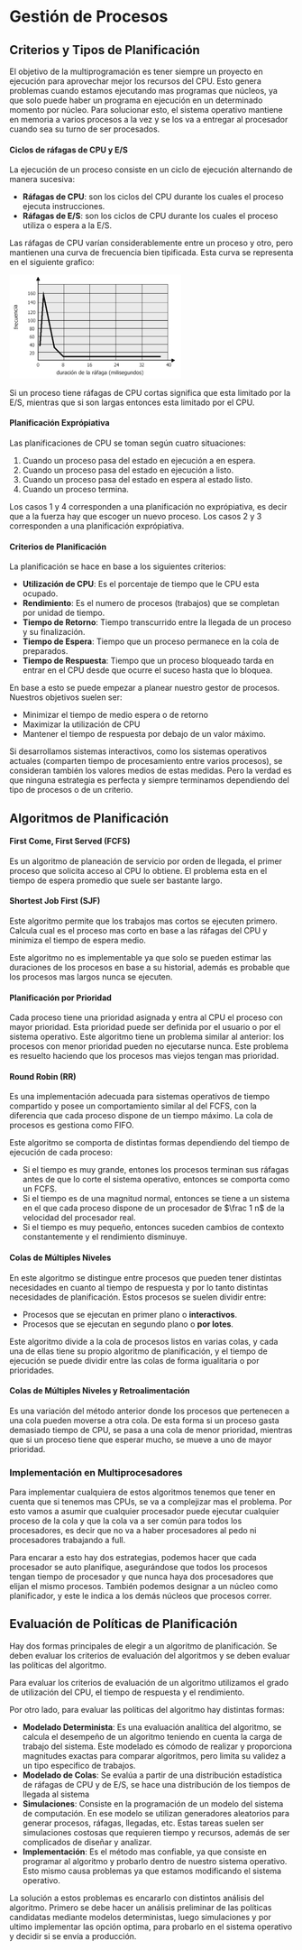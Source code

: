 # Gestión de Procesos

## Criterios y Tipos de Planificación

El objetivo de la multiprogramación es tener siempre un proyecto en ejecución para aprovechar mejor los recursos del CPU. Esto genera problemas cuando estamos ejecutando mas programas que núcleos, ya que solo puede haber un programa en ejecución en un determinado momento por núcleo. Para solucionar esto, el sistema operativo mantiene en memoria a varios procesos a la vez y se los va a entregar al procesador cuando sea su turno de ser procesados.

#### Ciclos de ráfagas de CPU y E/S

La ejecución de un proceso consiste en un ciclo de ejecución alternando de manera sucesiva:

- **Ráfagas de CPU**: son los ciclos del CPU durante los cuales el proceso ejecuta instrucciones.
- **Ráfagas de E/S**: son los ciclos de CPU durante los cuales el proceso utiliza o espera a la E/S.

Las ráfagas de CPU varían considerablemente entre un proceso y otro, pero mantienen una curva de frecuencia bien tipificada. Esta curva se representa en el siguiente grafico:

<img src="Resources/image-20200407205656351.png" alt="image-20200407205656351" style="zoom:50%;" />

Si un proceso tiene ráfagas de CPU cortas significa que esta limitado por la E/S, mientras que si son largas entonces esta limitado por el CPU.

#### Planificación Exprópiativa

Las planificaciones de CPU se toman según cuatro situaciones:

1. Cuando un proceso pasa del estado en ejecución a en espera.
2. Cuando un proceso pasa del estado en ejecución a listo.
3. Cuando un proceso pasa del estado en espera al estado listo.
4. Cuando un proceso termina.

Los casos 1 y 4 corresponden a una planificación no exprópiativa, es decir que a la fuerza hay que escoger un nuevo proceso. Los casos 2 y 3 corresponden a una planificación exprópiativa.

#### Criterios de Planificación

La planificación se hace en base a los siguientes criterios:

- **Utilización de CPU**: Es el porcentaje de tiempo que le CPU esta ocupado.
- **Rendimiento**: Es el numero de procesos (trabajos) que se completan por unidad de tiempo.
- **Tiempo de Retorno**: Tiempo transcurrido entre la llegada de un proceso y su finalización.
- **Tiempo de Espera**: Tiempo que un proceso permanece en la cola de preparados.
- **Tiempo de Respuesta**: Tiempo que un proceso bloqueado tarda en entrar en el CPU desde que ocurre el suceso hasta que lo bloquea.

En base a esto se puede empezar a planear nuestro gestor de procesos. Nuestros objetivos suelen ser:

- Minimizar el tiempo de medio espera o de retorno
- Maximizar la utilización de CPU
- Mantener el tiempo de respuesta por debajo de un valor máximo.

Si desarrollamos sistemas interactivos, como los sistemas operativos actuales (comparten tiempo de procesamiento entre varios procesos), se consideran también los valores medios de estas medidas. Pero la verdad es que ninguna estrategia es perfecta y siempre terminamos dependiendo del tipo de procesos o de un criterio.

## Algoritmos de Planificación

#### First Come, First Served (FCFS)

Es un algoritmo de planeación de servicio por orden de llegada, el primer proceso que solicita acceso al CPU lo obtiene. El problema esta en el tiempo de espera promedio que suele ser bastante largo.

#### Shortest Job First (SJF)

Este algoritmo permite que los trabajos mas cortos se ejecuten primero. Calcula cual es el proceso mas corto en base a las ráfagas del CPU y minimiza el tiempo de espera medio.

Este algoritmo no es implementable ya que solo se pueden estimar las duraciones de los procesos en base a su historial, además es probable que los procesos mas largos nunca se ejecuten.

#### Planificación por Prioridad

Cada proceso tiene una prioridad asignada y entra al CPU el proceso con mayor prioridad. Esta prioridad puede ser definida por el usuario o por el sistema operativo. Este algoritmo tiene un problema similar al anterior: los procesos con menor prioridad pueden no ejecutarse nunca. Este problema es resuelto haciendo que los procesos mas viejos tengan mas prioridad.

#### Round Robin (RR)

Es una implementación adecuada para sistemas operativos de tiempo compartido y posee un comportamiento similar al del FCFS, con la diferencia que cada proceso dispone de un tiempo máximo.  La cola de procesos es gestiona como FIFO.

Este algoritmo se comporta de distintas formas dependiendo del tiempo de ejecución de cada proceso:

- Si el tiempo es muy grande, entones los procesos terminan sus ráfagas antes de que lo corte el sistema operativo, entonces se comporta como un FCFS.
- Si el tiempo es de una magnitud normal, entonces se tiene a un sistema en el que cada proceso dispone de un procesador de $\frac 1 n$ de la velocidad del procesador real.
- Si el tiempo es muy pequeño, entonces suceden cambios de contexto constantemente y el rendimiento disminuye.

#### Colas de Múltiples Niveles

En este algoritmo se distingue entre procesos que pueden tener distintas necesidades en cuanto al tiempo de respuesta y por lo tanto distintas necesidades de planificación. Estos procesos se suelen dividir entre:

- Procesos que se ejecutan en primer plano o **interactivos**.
- Procesos que se ejecutan en segundo plano o **por lotes**.

Este algoritmo divide a la cola de procesos listos en varias colas, y cada una de ellas tiene su propio algoritmo de planificación, y el tiempo de ejecución se puede dividir entre las colas de forma igualitaria o por prioridades.

#### Colas de Múltiples Niveles y Retroalimentación

Es una variación del método anterior donde los procesos que pertenecen a una cola pueden moverse a otra cola. De esta forma si un proceso gasta demasiado tiempo de CPU, se pasa a una cola de menor prioridad, mientras que si un proceso tiene que esperar mucho, se mueve a uno de mayor prioridad.

### Implementación en Multiprocesadores

Para implementar cualquiera de estos algoritmos tenemos que tener en cuenta que si tenemos mas CPUs, se va a complejizar mas el problema. Por esto vamos a asumir que cualquier procesador puede ejecutar cualquier proceso de la cola y que la cola va a ser común para todos los procesadores, es decir que no va a haber procesadores al pedo ni procesadores trabajando a full.

Para encarar a esto hay dos estrategias, podemos hacer que cada procesador se auto planifique, asegurándose que todos los procesos tengan tiempo de procesador y que nunca haya dos procesadores que elijan el mismo procesos. También podemos designar a un núcleo como planificador, y este le indica a los demás núcleos que procesos correr.

## Evaluación de Políticas de Planificación

Hay dos formas principales de elegir a un algoritmo de planificación. Se deben evaluar los criterios de evaluación del algoritmos y se deben evaluar las políticas del algoritmo.

Para evaluar los criterios de evaluación de un algoritmo utilizamos el grado de utilización del CPU, el tiempo de respuesta y el rendimiento. 

Por otro lado, para evaluar las políticas del algoritmo hay distintas formas:

- **Modelado Determinista**: Es una evaluación analítica del algoritmo, se calcula el desempeño de un algoritmo teniendo en cuenta la carga de trabajo del sistema. Este modelado es cómodo de realizar y proporciona magnitudes exactas para comparar algoritmos, pero limita su validez a un tipo especifico de trabajos.
- **Modelado de Colas**: Se evalúa a partir de una distribución estadística de ráfagas de CPU y de E/S, se hace una distribución de los tiempos de llegada al sistema
- **Simulaciones**: Consiste en la programación de un modelo del sistema de computación. En ese modelo se utilizan generadores aleatorios para generar procesos, ráfagas, llegadas, etc. Estas tareas suelen ser simulaciones costosas que requieren tiempo y recursos, además de ser complicados de diseñar y analizar.
- **Implementación**: Es el método mas confiable, ya que consiste en programar al algoritmo y probarlo dentro de nuestro sistema operativo. Esto mismo causa problemas ya que estamos modificando el sistema operativo.

La solución a estos problemas es encararlo con distintos análisis del algoritmo. Primero se debe hacer un análisis preliminar de las políticas candidatas mediante modelos deterministas, luego simulaciones y por ultimo implementar las opción optima, para probarlo en el sistema operativo y decidir si se envía a producción.













